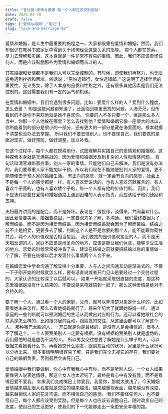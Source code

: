 ```yaml
---
title: "曾仕强-爱情与婚姻-每一个人都应该受到奖励"
date: 2024-04-18
draft: false
tags: ["爱情与婚姻","笔记"]
slug: "love-and-marriage-02"
---
```


爱情和婚姻，是人生中最重要的旅程之一，大家都很重视爱情和婚姻，然而，我们却很少在教科书或家庭中得到关于如何经营这些关系的指导。
每个人都在摸索，尽力去理解和实践，这本身就是一件非常不容易的事情。因此，我们不应该责怪任何人，而是应该鼓励那些为爱情和婚姻而奋斗的人。

其实婚姻和爱情都不是我们人可以完全控制的。有时候，即使我们再努力，也无法避免遇到挫折和困难。俗话说：“男怕选错行，女怕选错郎。”
这说明了选择伴侣的重要性。无论男女，除了人本身的品质和性格之外，还有很多其他因素是我们无法控制的。这就需要我们有一定的运气和机缘。

在爱情和婚姻中，我们会遇到很多问题。比如：要爱什么样的人？爱到什么程度，怎么去爱？
即是这些问题都知道了，还面临到哪里去找的问题，人海茫茫，但所看到的不是你不喜欢他就是她不喜欢你。
你要的人不多只要一个，但是那么多人当中，你那一个人他躲在哪里？怎么去找到他？爱情和婚姻它像一座很大的冰山，你所能看到的部分是很小的一部分，还有更大的一部分是藏在海里面的，根本就摸不清楚也没办法去掌握。
所以我们不要去怪别人，也不要怪自己，我们要做的是面对现实，做好预防，做好调整，加以补救。

在这个过程中，每个人都在摸索前行，试图理解并实践自己的爱情观和婚姻观。这种探索本身就是充满挑战的，因为爱情和婚姻涉及到复杂的人性和情感问题。
有句话叫清官难断家务事，别人一家的事情，只能他们自己去解决，我们是没有办法的，我们要尊重人家不能加以干预。所以我们现在不能随便批判人家的爱情，更不能随便去干预人家的婚姻生活。
有正向的感觉，就一定会有负向的感觉，社会上不是每一个人的感觉都是一样。有人喜欢爱说话的，也有人喜欢沉默寡言的，有人喜欢个子高的，也有人喜欢矮个子的，每一个人都有他的价值判断。
因此，我们不应该对那些在爱情和婚姻道路上遇到困难的人表示指责，而应该给予他们鼓励和支持。

夫妇最终讲究的是配合，而不是好坏。表现在：很投缘，谈得来，共同喜欢什么。因此爱情要美满，婚姻要稳固，一定要双方多了解，多沟通。
我们最终要因为了解而结婚，而不是因为相爱而结婚，因为相爱而结婚就会因为了解而离婚。结婚之前不止是相爱，更要多去了解，判断这个人是不是你要的那个人，能不能跟你同甘共苦，两个人的价值观是否相当接近。
我们要找的是价值观接近的人，而不是天天唱反调的人，家庭不应该是闹革命的地方，应该是能让我们休息，能够享受生活的地方。恋爱的时候常常被冲昏了头，建议在结婚之前就要把结婚以后的事情做一个了解，不要在结婚以后才发现什么事情两个人合不来。

在婚姻恋爱中学会沟通了解显得十分重要，人与人之间沟通互动是渐进式的，不要一下子刚开始的时候就怎么样，要有话直说或者开门见山是要经过一个交往过程的，大家认识的比较深了以后就可以。
如果一开始就采取很直接的态度，那这种恋爱婚姻是没有什么结果的。不要说是来电就搞到一起了，那么这种爱情是绝对不会持久的。

要了解一个人，通过看一个人的家庭，父母，就可以弄清楚对象是什么样的，比如要看她未来怎样，那么去看她妈妈就行了，将来年纪大了就跟她妈妈一样。
通过家庭的一些判断就可以预测婚后的生活从而做出对应的行为。还可以看她跟社会的联系是怎么样的，比如跟邻居的互动，跟朋友的交往，从这里面都可以了解这个人。
那种嘴巴太甜的人，一开口就是你是最棒的，是没有人是会相信的，很多人不了解这个。一个人要赞美别人一定要有根据，没有根据的赞美别人就是虚伪的，我们最怕的就是虚伪不实的人。
所以男女交往想要了解她是什么样子的人，可以根据先看她看什么书，再看她交什么朋友，跟朋友互动的状况，家里是什么状况可以分析出来。
很多事情明明很容易了解，只是我们完全无视它的存在，我们要对自己的婚姻负责，否则最后会害死自己。

爱情婚姻中我们要做到，你心中有我我心中有你，而不是听别人说。一个女人如果要靠男人说表达情感，那这个女人也太迟钝了。最终是看心中有没有我，而不是看嘴巴爱不爱我。
如果我们变成嘴巴上你爱我，我爱你，那就太肤浅了，今天婚姻爱情越来越乱很大程度就是交往的越来越浅，越来越重视表面，越来越没有深度，越来越相信人家的花言巧语，而不相信自己的感觉。
我们不要怪任何人，也不要怪自己，每个人都应该受到奖励，但是每个人也应该去调整自己，随时改变自己的态度，使自己的生活更好，使我们的下一代能够走出一条更安全幸福的路。
